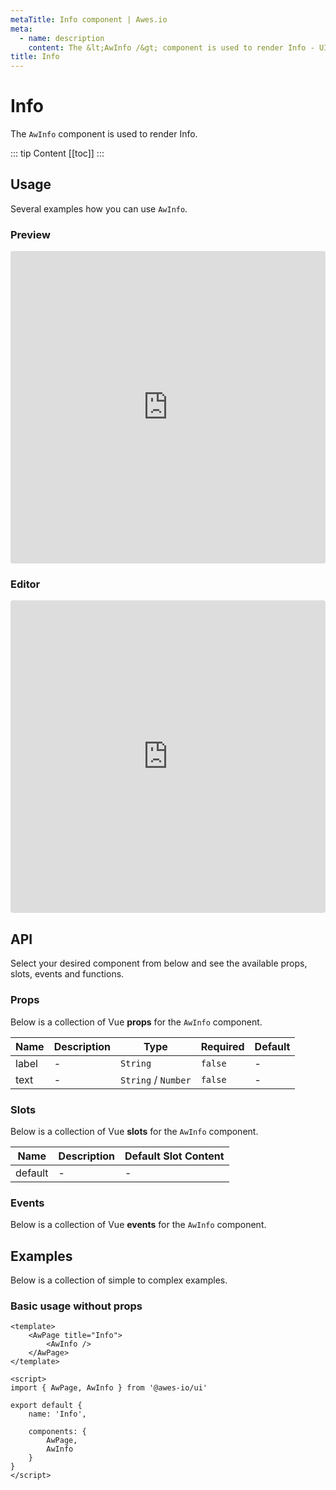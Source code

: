 ```yaml
---
metaTitle: Info сomponent | Awes.io
meta:
  - name: description
    content: The &lt;AwInfo /&gt; component is used to render Info - UI Vue component for Awes.io.
title: Info
---
```

# Info

The `AwInfo` component is used to render Info.

::: tip Content
[[toc]]
:::

## Usage
Several examples how you can use `AwInfo`.

### Preview
<iframe
     src='https://codesandbox.io/embed/github/awes-io/client/tree/master/examples/basic-ui?autoresize=1&fontsize=14&hidenavigation=1&initialpath=%2Faw-info&module=%2Fpages%2Faw-info.vue&theme=dark&view=preview'
     style='width:100%; height:500px; border:0; border-radius: 4px; overflow:hidden;'
     title='basic-ui'
     allow='geolocation; microphone; camera; midi; vr; accelerometer; gyroscope; payment; ambient-light-sensor; encrypted-media; usb'
     sandbox='allow-modals allow-forms allow-popups allow-scripts allow-same-origin'
   ></iframe>

### Editor
<iframe
     src='https://codesandbox.io/embed/github/awes-io/client/tree/master/examples/basic-ui?autoresize=1&fontsize=14&hidenavigation=1&initialpath=%2Faw-info&module=%2Fpages%2Faw-info.vue&theme=dark&view=editor'
     style='width:100%; height:500px; border:0; border-radius: 4px; overflow:hidden;'
     title='basic-ui'
     allow='geolocation; microphone; camera; midi; vr; accelerometer; gyroscope; payment; ambient-light-sensor; encrypted-media; usb'
     sandbox='allow-modals allow-forms allow-popups allow-scripts allow-same-origin'
   ></iframe>

## API
Select your desired component from below and see the available props, slots, events and functions.

### Props
Below is a collection of Vue **props** for the `AwInfo` component.
<!-- @vuese:AwInfo:props:start -->
|Name|Description|Type|Required|Default|
|---|---|---|---|---|
|label|-|`String`|`false`|-|
|text|-|`String` /  `Number`|`false`|-|

<!-- @vuese:AwInfo:props:end -->





### Slots
Below is a collection of Vue **slots** for the `AwInfo` component.
<!-- @vuese:AwInfo:slots:start -->
|Name|Description|Default Slot Content|
|---|---|---|
|default|-|-|

<!-- @vuese:AwInfo:slots:end -->






### Events
Below is a collection of Vue **events** for the `AwInfo` component.
<!-- @vuese:AwInfo:events:start -->

<!-- @vuese:AwInfo:events:end -->
## Examples
Below is a collection of simple to complex examples.

### Basic usage without props
```vue
<template>
    <AwPage title="Info">
        <AwInfo />
    </AwPage>
</template>

<script>
import { AwPage, AwInfo } from '@awes-io/ui'

export default {
    name: 'Info',

    components: {
        AwPage,
        AwInfo
    }
}
</script>

```

